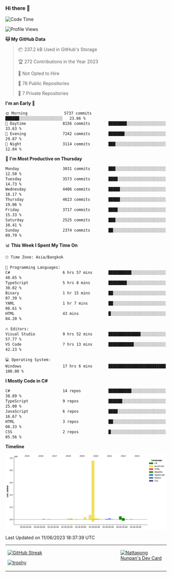 ### Hi there 👋

<!--START_SECTION:waka-->
![Code Time](http://img.shields.io/badge/Code%20Time-624%20hrs%201%20min-blue)

![Profile Views](http://img.shields.io/badge/Profile%20Views-0-blue)

**🐱 My GitHub Data** 

> 📦 237.2 kB Used in GitHub's Storage 
 > 
> 🏆 272 Contributions in the Year 2023
 > 
> 🚫 Not Opted to Hire
 > 
> 📜 78 Public Repositories 
 > 
> 🔑 7 Private Repositories 
 > 
**I'm an Early 🐤** 

```text
🌞 Morning                5737 commits        ██████░░░░░░░░░░░░░░░░░░░   23.66 % 
🌆 Daytime                8156 commits        ████████░░░░░░░░░░░░░░░░░   33.63 % 
🌃 Evening                7242 commits        ███████░░░░░░░░░░░░░░░░░░   29.87 % 
🌙 Night                  3114 commits        ███░░░░░░░░░░░░░░░░░░░░░░   12.84 % 
```
📅 **I'm Most Productive on Thursday** 

```text
Monday                   3031 commits        ███░░░░░░░░░░░░░░░░░░░░░░   12.50 % 
Tuesday                  3573 commits        ████░░░░░░░░░░░░░░░░░░░░░   14.73 % 
Wednesday                4406 commits        █████░░░░░░░░░░░░░░░░░░░░   18.17 % 
Thursday                 4623 commits        █████░░░░░░░░░░░░░░░░░░░░   19.06 % 
Friday                   3717 commits        ████░░░░░░░░░░░░░░░░░░░░░   15.33 % 
Saturday                 2525 commits        ███░░░░░░░░░░░░░░░░░░░░░░   10.41 % 
Sunday                   2374 commits        ██░░░░░░░░░░░░░░░░░░░░░░░   09.79 % 
```


📊 **This Week I Spent My Time On** 

```text
🕑︎ Time Zone: Asia/Bangkok

💬 Programming Languages: 
C#                       6 hrs 57 mins       ██████████░░░░░░░░░░░░░░░   40.65 % 
TypeScript               5 hrs 8 mins        ████████░░░░░░░░░░░░░░░░░   30.02 % 
Binary                   1 hr 15 mins        ██░░░░░░░░░░░░░░░░░░░░░░░   07.39 % 
YAML                     1 hr 7 mins         ██░░░░░░░░░░░░░░░░░░░░░░░   06.61 % 
HTML                     43 mins             █░░░░░░░░░░░░░░░░░░░░░░░░   04.20 % 

🔥 Editors: 
Visual Studio            9 hrs 52 mins       ██████████████░░░░░░░░░░░   57.77 % 
VS Code                  7 hrs 13 mins       ███████████░░░░░░░░░░░░░░   42.23 % 

💻 Operating System: 
Windows                  17 hrs 6 mins       █████████████████████████   100.00 % 
```

**I Mostly Code in C#** 

```text
C#                       14 repos            ██████████░░░░░░░░░░░░░░░   38.89 % 
TypeScript               9 repos             ██████░░░░░░░░░░░░░░░░░░░   25.00 % 
JavaScript               6 repos             ████░░░░░░░░░░░░░░░░░░░░░   16.67 % 
HTML                     3 repos             ██░░░░░░░░░░░░░░░░░░░░░░░   08.33 % 
CSS                      2 repos             █░░░░░░░░░░░░░░░░░░░░░░░░   05.56 % 
```



**Timeline**

![Lines of Code chart](https://raw.githubusercontent.com/aixasz/aixasz/main/assets/bar_graph.png)


 Last Updated on 11/06/2023 18:37:39 UTC
<!--END_SECTION:waka-->

<table>
<tr>
<td width="70%" valign="top">
 
 [![GitHub Streak](http://github-readme-streak-stats.herokuapp.com?user=aixasz&theme=github-dark&hide_border=true&date_format=%5BY%20%5DM%20j)](https://git.io/streak-stats)

 [![trophy](https://github-profile-trophy.vercel.app/?username=aixasz&theme=onedark)](https://github.com/ryo-ma/github-profile-trophy)
 </td>
<td width="30%" valign="top">
 
<a href="https://app.daily.dev/aixasz"><img src="https://api.daily.dev/devcards/403207936e6547c9a85ea449e9f3abe8.png?r=re8" alt="Nattapong Nunpan's Dev Card"/></a>

 </td>
</tr>
</table>
 
